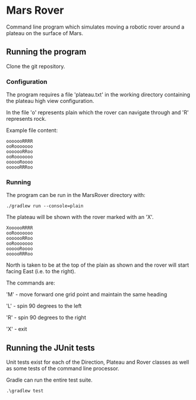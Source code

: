 # Mars Rover

Command line program which simulates moving a robotic rover around a plateau on the surface of Mars.

## Running the program

Clone the git repository.

### Configuration

The program requires a file 'plateau.txt' in the working directory containing the plateau high view configuration.

In the file 'o' represents plain which the rover can navigate through and 'R' represents rock.

Example file content:
```
ooooooRRRR
ooRooooooo
ooooooRRoo
ooRooooooo
oooooRoooo
oooooRRRoo
```

### Running

The program can be run in the MarsRover directory with:

`./gradlew run --console=plain`

The plateau will be shown with the rover marked with an 'X'.

```
XoooooRRRR
ooRooooooo
ooooooRRoo
ooRooooooo
oooooRoooo
oooooRRRoo
```

North is taken to be at the top of the plain as shown and the rover will start facing East (i.e. to the right).

The commands are:

'M' - move forward one grid point and maintain the same heading

'L' - spin 90 degrees to the left

'R' - spin 90 degrees to the right

'X' - exit

## Running the JUnit tests

Unit tests exist for each of the Direction, Plateau and Rover classes as well as some tests of the command line processor.

Gradle can run the entire test suite.

`.\gradlew test`
